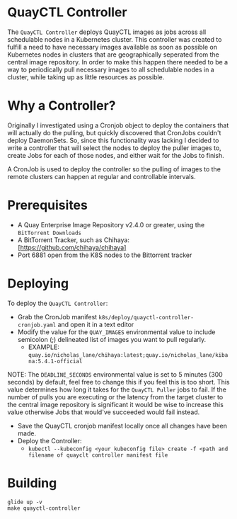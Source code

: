 # QuayCTL Controller

The `QuayCTL Controller` deploys QuayCTL images as jobs across all schedulable nodes in a Kubernetes cluster. This controller was created to fulfill a need to have necessary images available as soon as possible on Kubernetes nodes in clusters that are geographically seperated from the central image repository. In order to make this happen there needed to be a way to periodically pull necessary images to all schedulable nodes in a cluster, while taking up as little resources as possible.

# Why a Controller?

Originally I investigated using a Cronjob object to deploy the containers that will actually do the pulling, but quickly discovered that CronJobs couldn't deploy DaemonSets. So, since this functionality was lacking I decided to write a controller that will select the nodes to deploy the puller images to, create Jobs for each of those nodes, and either wait for the Jobs to finish.

A CronJob is used to deploy the controller so the pulling of images to the remote clusters can happen at regular and controllable intervals.

# Prerequisites

* A Quay Enterprise Image Repository v2.4.0 or greater, using the `BitTorrent Downloads`
* A BitTorrent Tracker, such as Chihaya: [https://github.com/chihaya/chihaya]
* Port 6881 open from the K8S nodes to the Bittorrent tracker

# Deploying

To deploy the `QuayCTL Controller`:
* Grab the CronJob manifest `k8s/deploy/quayctl-controller-cronjob.yaml` and open it in a text editor
* Modify the value for the `QUAY_IMAGES` environmental value to include semicolon (;) delineated list of images you want to pull regularly.
  * EXAMPLE: `quay.io/nicholas_lane/chihaya:latest;quay.io/nicholas_lane/kibana:5.4.1-official`

NOTE: The `DEADLINE_SECONDS` environmental value is set to 5 minutes (300 seconds) by default, feel free to change this if you feel this is too short. This value determines how long it takes for the `QuayCTL Puller` jobs to fail. If the number of pulls you are executing or the latency from the target cluster to the central image repository is significant it would be wise to increase this value otherwise Jobs that would've succeeded would fail instead.

* Save the QuayCTL cronjob manifest locally once all changes have been made.
* Deploy the Controller:
  * `kubectl --kubeconfig <your kubeconfig file> create -f <path and filename of quayclt controller manifest file`

# Building

```
glide up -v
make quayctl-controller
```
